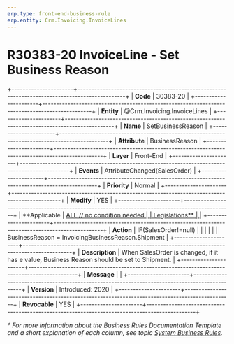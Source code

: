 ```yaml
---
erp.type: front-end-business-rule
erp.entity: Crm.Invoicing.InvoiceLines
---
```


# R30383-20 InvoiceLine - Set Business Reason
+----------------------+-----------------------------------------------------------------------------------------------+
| **Code**             | 30383-20                                                                                      |
+----------------------+-----------------------------------------------------------------------------------------------+
| **Entity**           | @Crm.Invoicing.InvoiceLines                                                                   |
+----------------------+-----------------------------------------------------------------------------------------------+
| **Name**             | SetBusinessReason                                                                             |
+----------------------+-----------------------------------------------------------------------------------------------+
| **Attribute**        | BusinessReason                                                                                |
+----------------------+-----------------------------------------------------------------------------------------------+
| **Layer**            | Front-End                                                                                     |
+----------------------+-----------------------------------------------------------------------------------------------+
| **Events**           | AttributeChanged(SalesOrder)                                                                  |
+----------------------+-----------------------------------------------------------------------------------------------+
| **Priority**         | Normal                                                                                        |
+----------------------+-----------------------------------------------------------------------------------------------+
| **Modify**           | YES                                                                                           |
+----------------------+-----------------------------------------------------------------------------------------------+
| **Applicable         | [ALL // no condition needed                                                                   |
| Legislations**       | ](xref:applicable-legislations)                                                               |
+----------------------+-----------------------------------------------------------------------------------------------+
| **Action**           | IF(SalesOrder!=null)                                                                          |
|                      |                                                                                               |
|                      | BusinessReason = InvoicingBusinessReason.Shipment                                             |
+----------------------+-----------------------------------------------------------------------------------------------+
| **Description**      | When SalesOrder is changed, if it has e value, Business Reason should be set to Shipment.     |
+----------------------+-----------------------------------------------------------------------------------------------+
| **Message**          |                                                                                               |
+----------------------+-----------------------------------------------------------------------------------------------+
| **Version**          | Introduced: 2020                                                                              |
+----------------------+-----------------------------------------------------------------------------------------------+
| **Revocable**        | YES                                                                                           |
+----------------------+-----------------------------------------------------------------------------------------------+

*\* For more information about the Business Rules Documentation Template and a short explanation of each column, see
topic [System Business Rules](../templates/template-description-system-business-rules.md).*
